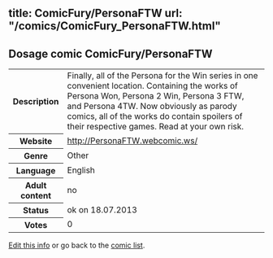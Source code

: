 title: ComicFury/PersonaFTW
url: "/comics/ComicFury_PersonaFTW.html"
---
Dosage comic ComicFury/PersonaFTW
-----------------------------------------

<p id="msg"></p>
<script type="text/javascript">
if (window.location.search === '?edit_info_mail=sent_ok') {
  var elem = document.getElementById("msg");
  elem.innerHTML = 'Edited information sucessfully sent for review, which is usually done daily. Thanks!';
  elem.className = 'ok';
}
</script>
<table class="comicinfo">
<tr>
<th>Description</th><td>Finally, all of the Persona for the Win series in one convenient location. Containing the works of Persona Won, Persona 2 Win, Persona 3 FTW, and Persona 4TW. Now obviously as parody comics, all of the works do contain spoilers of their respective games. Read at your own risk.</td>
</tr>
<tr>
<th>Website</th><td><a href="http://PersonaFTW.webcomic.ws/">http://PersonaFTW.webcomic.ws/</a></td>
</tr>
<tr>
<th>Genre</th><td>Other</td>
</tr>
<tr>
<th>Language</th><td>English</td>
</tr>
<tr>
<th>Adult content</th><td>no</td>
</tr>
<tr>
<th>Status</th><td>ok on 18.07.2013</td>
</tr>
<tr>
<th>Votes</th><td>0</td>
</tr>
</table>

[Edit this info](ComicFury_PersonaFTW_edit.html) or go back to the [comic list](../comic-index.html).
